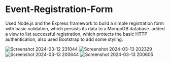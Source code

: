 # Event-Registration-Form

Used Node.js and the Express framework to build a simple registration form with basic validation, which persists its data to a MongoDB database. added a view to list successful registration, which protects the basic HTTP authentication, also used Bootstrap to add some styling.


![Screenshot 2024-03-12 231044](https://github.com/AmeyRathod05/Event-Registration-Form/assets/127238907/839a4af8-f75a-40c2-b92b-bc8f0b51851e)
![Screenshot 2024-03-13 202329](https://github.com/AmeyRathod05/Event-Registration-Form/assets/127238907/e4d3267c-e0e6-4495-9618-887f040a4790)
![Screenshot 2024-03-13 200644](https://github.com/AmeyRathod05/Event-Registration-Form/assets/127238907/13b83b0f-f4d8-431a-b9ab-560de9d2ff73)
![Screenshot 2024-03-13 200605](https://github.com/AmeyRathod05/Event-Registration-Form/assets/127238907/8fd82ec6-2404-4ea4-ba61-b33bc3f0b2b4)
